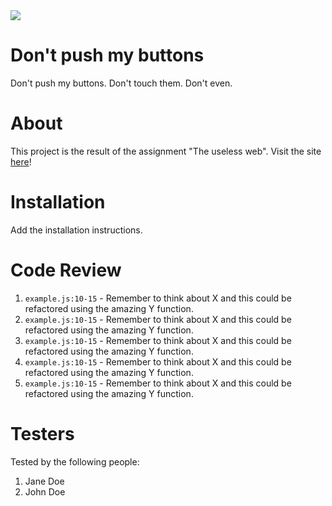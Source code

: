 <img src="https://media.giphy.com/media/EBId5v0YNRyPGHytLK/giphy.gif">

# Don't push my buttons

Don't push my buttons. Don't touch them. Don't even.

# About 

This project is the result of the assignment "The useless web". Visit the site [here](https://dont-push-my-buttons.netlify.app/)!

# Installation

Add the installation instructions.

# Code Review

1. `example.js:10-15` - Remember to think about X and this could be refactored using the amazing Y function.
1. `example.js:10-15` - Remember to think about X and this could be refactored using the amazing Y function.
1. `example.js:10-15` - Remember to think about X and this could be refactored using the amazing Y function.
1. `example.js:10-15` - Remember to think about X and this could be refactored using the amazing Y function.
1. `example.js:10-15` - Remember to think about X and this could be refactored using the amazing Y function.

# Testers

Tested by the following people:

1. Jane Doe
2. John Doe

